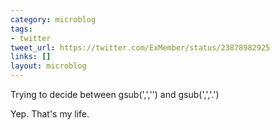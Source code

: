 ```yaml
---
category: microblog
tags:
- twitter
tweet_url: https://twitter.com/ExMember/status/23878982925
links: []
layout: microblog
---
```

Trying to decide between gsub(',','') and gsub(',','.')

Yep. That's my life.
